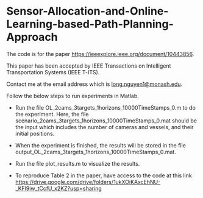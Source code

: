 # Sensor-Allocation-and-Online-Learning-based-Path-Planning-Approach

The code is for the paper https://ieeexplore.ieee.org/document/10443856. 

This paper has been accepted by IEEE Transactions on Intelligent Transportation Systems (IEEE T-ITS). 

Contact me at the email address which is long.nguyen1@monash.edu.

Follow the below steps to run experiments in Matlab.

- Run the file OL_2cams_3targets_1horizons_10000TimeStamps_0.m to do the experiment.
  Here, the file scenario_2cams_3targets_1horizons_10000TimeStamps_0.mat should be the input which includes the number of cameras and vessels, and their initial positions.

- When the experiment is finished, the results will be stored in the file output_OL_2cams_3targets_1horizons_10000TimeStamps_0.mat.

- Run the file plot_results.m to visualize the results.
  
- To reproduce Table 2 in the paper, have access to the code at this link https://drive.google.com/drive/folders/1ukXOiKAxcEhNU-_KFl9iw_tCcfU_x2KZ?usp=sharing
